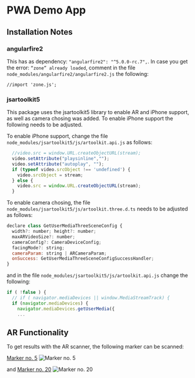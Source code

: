 # PWA Demo App
## Installation Notes
### angularfire2 
This has as dependency: `"angularfire2": "^5.0.0-rc.7",`. In case you get the error: `“zone” already loaded`, comment in the file `node_modules/angularfire2/angularfire2.js` the following:
```
//import 'zone.js';
```


### jsartoolkit5
This package uses the jsartoolkit5 library to enable AR and iPhone support, as well as camera chosing was added. To enable iPhone support the following needs to be adjusted.

To enable iPhone support, change the file `node_modules/jsartoolkit5/js/artoolkit.api.js` as follows:
```javascript
  //video.src = window.URL.createObjectURL(stream);
  video.setAttribute("playsinline","");
  video.setAttribute("autoplay", "");
  if (typeof video.srcObject !== 'undefined') {
    video.srcObject = stream;
  } else {
    video.src = window.URL.createObjectURL(stream);
  }
```

To enable camera chosing, the file `node_modules/jsartoolkit5/js/artoolkit.three.d.ts` needs to be adjusted as follows:
```javascript
declare class GetUserMediaThreeSceneConfig {
  width?: number; height?: number;
  maxARVideoSize?: number;
  cameraConfig?: CameraDeviceConfig;
  facingMode?: string;
  cameraParam: string | ARCameraParam;
  onSuccess: GetUserMediaThreeSceneConfigSuccessHandler;
}
```

and in the file `node_modules/jsartoolkit5/js/artoolkit.api.js` change the following:
```javascript
if ( !false ) {
  // if ( navigator.mediaDevices || window.MediaStreamTrack) {
  if (navigator.mediaDevices) {
    navigator.mediaDevices.getUserMedia({
    ...
```
## AR Functionality
To get results with the AR scanner, the following marker can be scanned:

[Marker no. 5](https://github.com/artoolkit/artoolkit5/blob/master/doc/patterns/Matrix%20code%203x3%20(72dpi)/5.png)
![Marker no. 5](https://github.com/artoolkit/artoolkit5/blob/master/doc/patterns/Matrix%20code%203x3%20(72dpi)/5.png "Marker no. 5")

and
[Marker no. 20](https://github.com/artoolkit/artoolkit5/blob/master/doc/patterns/Matrix%20code%203x3%20(72dpi)/20.png)
![Marker no. 20](https://github.com/artoolkit/artoolkit5/blob/master/doc/patterns/Matrix%20code%203x3%20(72dpi)/20.png "Marker no. 20")

